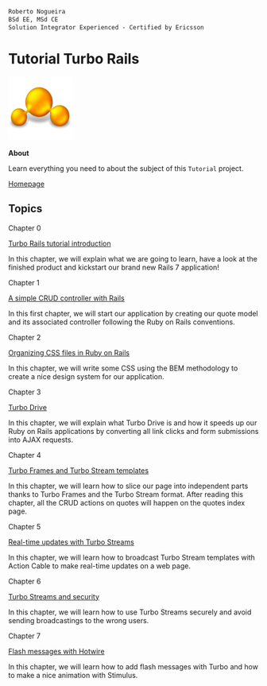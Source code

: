 ```
Roberto Nogueira  
BSd EE, MSd CE
Solution Integrator Experienced - Certified by Ericsson
```
# Tutorial Turbo Rails

![tutorial image](images/tutorial.png)

**About**

Learn everything you need to about the subject of this `Tutorial` project.

[Homepage](https://www.hotrails.dev/turbo-rails)

## Topics

Chapter 0 

[Turbo Rails tutorial introduction](https://www.hotrails.dev/turbo-rails/turbo-rails-tutorial-introduction)

In this chapter, we will explain what we are going to learn, have a look at the finished product and kickstart our brand new Rails 7 application! 


Chapter 1 

[A simple CRUD controller with Rails](https://www.hotrails.dev/turbo-rails/crud-controller-ruby-on-rails)

In this first chapter, we will start our application by creating our quote model and its associated controller following the Ruby on Rails conventions. 


Chapter 2 

[Organizing CSS files in Ruby on Rails](https://www.hotrails.dev/turbo-rails/css-ruby-on-rails)

In this chapter, we will write some CSS using the BEM methodology to create a nice design system for our application. 


Chapter 3 

[Turbo Drive](https://www.hotrails.dev/turbo-rails/turbo-drive)

In this chapter, we will explain what Turbo Drive is and how it speeds up our Ruby on Rails applications by converting all link clicks and form submissions into AJAX requests. 


Chapter 4 

[Turbo Frames and Turbo Stream templates]()

In this chapter, we will learn how to slice our page into independent parts thanks to Turbo Frames and the Turbo Stream format. After reading this chapter, all the CRUD actions on quotes will happen on the quotes index page. 


Chapter 5 

[Real-time updates with Turbo Streams](https://www.hotrails.dev/turbo-rails/turbo-frames-and-turbo-streams)

In this chapter, we will learn how to broadcast Turbo Stream templates with Action Cable to make real-time updates on a web page. 


Chapter 6 

[Turbo Streams and security](https://www.hotrails.dev/turbo-rails/turbo-streams-security)

In this chapter, we will learn how to use Turbo Streams securely and avoid sending broadcastings to the wrong users. 


Chapter 7 

[Flash messages with Hotwire](https://www.hotrails.dev/turbo-rails/flash-messages-hotwire)

In this chapter, we will learn how to add flash messages with Turbo and how to make a nice animation with Stimulus.
